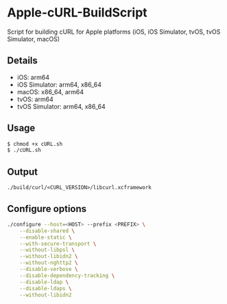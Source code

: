 # Apple-cURL-BuildScript

Script for building cURL for Apple platforms (iOS, iOS Simulator, tvOS, tvOS Simulator, macOS)

## Details

- iOS: arm64
- iOS Simulator: arm64, x86_64
- macOS: x86_64, arm64
- tvOS: arm64
- tvOS Simulator: arm64, x86_64

## Usage

```bash
$ chmod +x cURL.sh
$ ./cURL.sh
```

## Output

```
./build/curl/<CURL_VERSION>/libcurl.xcframework
```

## Configure options

```bash
./configure --host=<HOST> --prefix <PREFIX> \
    --disable-shared \
    --enable-static \
    --with-secure-transport \
    --without-libpsl \
    --without-libidn2 \
    --without-nghttp2 \
    --disable-verbose \
    --disable-dependency-tracking \
    --disable-ldap \
    --disable-ldaps \
    --without-libidn2
```

